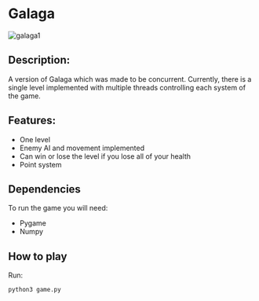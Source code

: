 # Galaga
![galaga1](https://github.com/hkomal01/galaga/assets/98800239/9a7de6a3-6d05-4a77-8d35-1e54a2c99d72)
## Description:
A version of Galaga which was made to be concurrent. Currently, there is a single level implemented with multiple threads controlling each system of the game.
## Features:
- One level
- Enemy AI and movement implemented
- Can win or lose the level if you lose all of your health
- Point system
## Dependencies
To run the game you will need:
- Pygame
- Numpy
## How to play
Run:
```console
python3 game.py
```
